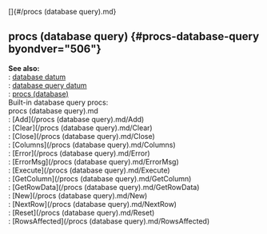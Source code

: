 []{#/procs (database query).md}    
## procs (database query) {#procs-database-query byondver="506"}    
**See also:**    
:   [database datum](/database)    
:   [database query datum](/database/query)    
:   [procs (database)](/database/proc)    
Built-in database query procs:    
procs (database query).md    
:   [Add](/procs (database query).md/Add)    
:   [Clear](/procs (database query).md/Clear)    
:   [Close](/procs (database query).md/Close)    
:   [Columns](/procs (database query).md/Columns)    
:   [Error](/procs (database query).md/Error)    
:   [ErrorMsg](/procs (database query).md/ErrorMsg)    
:   [Execute](/procs (database query).md/Execute)    
:   [GetColumn](/procs (database query).md/GetColumn)    
:   [GetRowData](/procs (database query).md/GetRowData)    
:   [New](/procs (database query).md/New)    
:   [NextRow](/procs (database query).md/NextRow)    
:   [Reset](/procs (database query).md/Reset)    
:   [RowsAffected](/procs (database query).md/RowsAffected)  